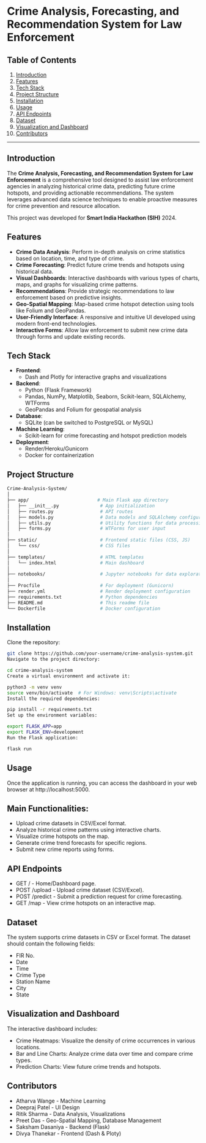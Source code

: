 # Crime Analysis, Forecasting, and Recommendation System for Law Enforcement

## Table of Contents
1. [Introduction](#introduction)
2. [Features](#features)
3. [Tech Stack](#tech-stack)
4. [Project Structure](#project-structure)
5. [Installation](#installation)
6. [Usage](#usage)
7. [API Endpoints](#api-endpoints)
8. [Dataset](#dataset)
9. [Visualization and Dashboard](#visualization-and-dashboard)
10. [Contributors](#contributors)

---

## Introduction
The **Crime Analysis, Forecasting, and Recommendation System for Law Enforcement** is a comprehensive tool designed to assist law enforcement agencies in analyzing historical crime data, predicting future crime hotspots, and providing actionable recommendations. The system leverages advanced data science techniques to enable proactive measures for crime prevention and resource allocation.

This project was developed for **Smart India Hackathon (SIH)** 2024.

## Features
- **Crime Data Analysis**: Perform in-depth analysis on crime statistics based on location, time, and type of crime.
- **Crime Forecasting**: Predict future crime trends and hotspots using historical data.
- **Visual Dashboards**: Interactive dashboards with various types of charts, maps, and graphs for visualizing crime patterns.
- **Recommendations**: Provide strategic recommendations to law enforcement based on predictive insights.
- **Geo-Spatial Mapping**: Map-based crime hotspot detection using tools like Folium and GeoPandas.
- **User-Friendly Interface**: A responsive and intuitive UI developed using modern front-end technologies.
- **Interactive Forms**: Allow law enforcement to submit new crime data through forms and update existing records.

## Tech Stack
- **Frontend**: 
  - Dash and Plotly for interactive graphs and visualizations
- **Backend**: 
  - Python (Flask Framework)
  - Pandas, NumPy, Matplotlib, Seaborn, Scikit-learn, SQLAlchemy, WTForms
  - GeoPandas and Folium for geospatial analysis
- **Database**: 
  - SQLite (can be switched to PostgreSQL or MySQL)
- **Machine Learning**: 
  - Scikit-learn for crime forecasting and hotspot prediction models
- **Deployment**: 
  - Render/Heroku/Gunicorn
  - Docker for containerization

## Project Structure
```bash
Crime-Analysis-System/
│
├── app/                         # Main Flask app directory
│   ├── __init__.py               # App initialization
│   ├── routes.py                 # API routes
│   ├── models.py                 # Data models and SQLAlchemy configuration
│   ├── utils.py                  # Utility functions for data processing
│   ├── forms.py                  # WTForms for user input
│
├── static/                       # Frontend static files (CSS, JS)
│   └── css/                      # CSS files
│
├── templates/                    # HTML templates
│   └── index.html                # Main dashboard
│
├── notebooks/                    # Jupyter notebooks for data exploration
│
├── Procfile                      # For deployment (Gunicorn)
├── render.yml                    # Render deployment configuration
├── requirements.txt              # Python dependencies
├── README.md                     # This readme file
└── Dockerfile                    # Docker configuration
```

## Installation
Clone the repository:
```bash
git clone https://github.com/your-username/crime-analysis-system.git
Navigate to the project directory:
```
```bash
cd crime-analysis-system
Create a virtual environment and activate it:
```
```bash
python3 -m venv venv
source venv/bin/activate  # For Windows: venv\Scripts\activate
Install the required dependencies:
```
```bash
pip install -r requirements.txt
Set up the environment variables:
```
```bash
export FLASK_APP=app
export FLASK_ENV=development
Run the Flask application:
```
```bash
flask run
```
## Usage
Once the application is running, you can access the dashboard in your web browser at http://localhost:5000.

## Main Functionalities:
- Upload crime datasets in CSV/Excel format.
- Analyze historical crime patterns using interactive charts.
- Visualize crime hotspots on the map.
- Generate crime trend forecasts for specific regions.
- Submit new crime reports using forms.
## API Endpoints
- GET / - Home/Dashboard page.
- POST /upload - Upload crime dataset (CSV/Excel).
- POST /predict - Submit a prediction request for crime forecasting.
- GET /map - View crime hotspots on an interactive map.


## Dataset
The system supports crime datasets in CSV or Excel format. The dataset should contain the following fields:
- FIR No.
- Date
- Time
- Crime Type
- Station Name
- City
- State

## Visualization and Dashboard
The interactive dashboard includes:
- Crime Heatmaps: Visualize the density of crime occurrences in various locations.
- Bar and Line Charts: Analyze crime data over time and compare crime types.
- Prediction Charts: View future crime trends and hotspots.

## Contributors
- Atharva Wange - Machine Learning
- Deepraj Patel - UI Design
- Ritik Sharma - Data Analysis, Visualizations
- Preet Das - Geo-Spatial Mapping, Database Management
- Saksham Dasaniya - Backend (Flask)
- Divya Thanekar - Frontend (Dash &  Ploty)
